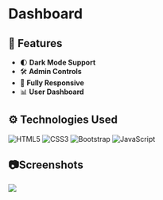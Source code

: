 # Dashboard 

## 🔧 Features

- 🌓 **Dark Mode Support**
- 🛠️ **Admin Controls** 
- 📱 **Fully Responsive** 
- 📊 **User Dashboard** 


## ⚙️ Technologies Used

![HTML5](https://img.shields.io/badge/html5-%23E34F26.svg?style=for-the-badge&logo=html5&logoColor=white)
![CSS3](https://img.shields.io/badge/css3-%231572B6.svg?style=for-the-badge&logo=css3&logoColor=white)
![Bootstrap](https://img.shields.io/badge/bootstrap-%238511FA.svg?style=for-the-badge&logo=bootstrap&logoColor=white)
![JavaScript](https://img.shields.io/badge/javascript-%23323330.svg?style=for-the-badge&logo=javascript&logoColor=%23F7DF1E)


## 📷Screenshots

<img src="screenshot/dash1">
